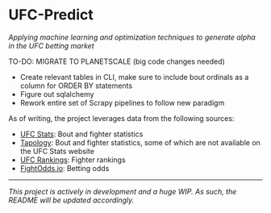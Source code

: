 # UFC-Predict

_Applying machine learning and optimization techniques to generate alpha in the UFC betting market_


TO-DO: MIGRATE TO PLANETSCALE (big code changes needed)
- Create relevant tables in CLI, make sure to include bout ordinals as a column for ORDER BY statements
- Figure out sqlalchemy
- Rework entire set of Scrapy pipelines to follow new paradigm

As of writing, the project leverages data from the following sources:
- [UFC Stats](http://ufcstats.com/statistics/events/completed): Bout and fighter statistics
- [Tapology](https://www.tapology.com/fightcenter): Bout and fighter statistics, some of which are not available on the UFC Stats website
- [UFC Rankings](https://www.ufc.com/rankings): Fighter rankings
- [FightOdds.io](https://fightodds.io/upcoming-mma-events/ufc): Betting odds

---
*This project is actively in development and a huge WIP. As such, the README will be updated accordingly.*
